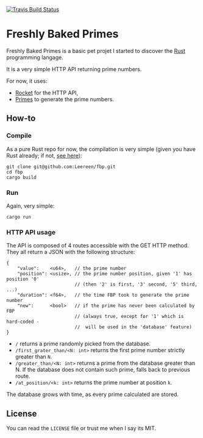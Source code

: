 [![Travis Build Status](https://travis-ci.com/Leereen/fbp.svg)](https://travis-ci.com/Leereen/fbp)
# Freshly Baked Primes

Freshly Baked Primes is a basic pet projet I started to discover the
[Rust](https://doc.rust-lang.org/book/) programming langage.

It is a very simple HTTP API returning prime numbers.

For now, it uses:

* [Rocket](https://rocket.rs/) for the HTTP API,
* [Primes](https://docs.rs/primes/0.3.0/primes/) to generate the prime numbers.


## How-to


### Compile

As a pure Rust repo for now, the compilation is very simple (given you have
Rust already; if not, [see here](https://www.rust-lang.org/tools/install)):

```
git clone git@github.com:Leereen/fbp.git
cd fbp
cargo build
```


### Run

Again, very simple:

```
cargo run
```


### HTTP API usage

The API is composed of 4 routes accessible with the GET HTTP method. They all
return a JSON with the following structure:

```
{
    "value":    <u64>,   // the prime number
    "position": <usize>, // the prime number position, given '1' has position '0'
                         // (then '2' is first, '3' second, '5' third, ...)
    "duration": <f64>,   // the time FBP took to generate the prime number
    "new":      <bool>   // if the prime has never been calculated by FBP
                         // (always true, except for '1' which is hard-coded -
                         //  will be used in the 'database' feature)
}
```

* `/` returns a prime randomly picked from the database.
* `/first_grater_than/<N: int>` returns the first prime number strictly greater than `N`.
* `/greater_than/<N: int>` returns a prime from the database greater than N.
  If the database does not contain such prime, falls back to previous route.
* `/at_position/<k: int>` returns the prime number at position `k`.

The database grows with time, as every prime calculated are stored.


## License

You can read the `LICENSE` file or trust me when I say its MIT.